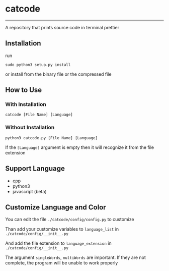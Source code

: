 # catcode
---
A repository that prints source code in terminal prettier

## Installation
run
```
sudo python3 setup.py install
```

or install from the binary file or the compressed file

## How to Use
### With Installation
```
catcode [File Name] [Language]
```

### Without Installation
```
python3 catcode.py [File Name] [Language]
```

If the `[Language]` argument is empty then it will recognize it from the file extension

## Support Language
- cpp
- python3
- javascript (beta)

## Customize Language and Color
You can edit the file `./catcode/config/config.py` to customize

Than add your customize variables to `language_list` in `./catcode/config/__init__.py`

And add the file extension to `language_extension` in `./catcode/config/__init__.py`

The argument `singleWords`, `multiWords` are important. If they are not complete, the program will be unable to work properly
